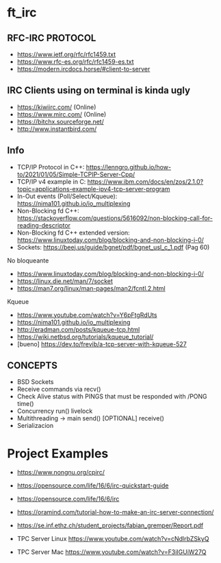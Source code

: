 # ft_irc

## RFC-IRC PROTOCOL
- https://www.ietf.org/rfc/rfc1459.txt
- https://www.rfc-es.org/rfc/rfc1459-es.txt
- https://modern.ircdocs.horse/#client-to-server

## IRC Clients using on terminal is kinda ugly
- https://kiwiirc.com/              (Online)
- https://www.mirc.com/             (Online)
- https://bitchx.sourceforge.net/
- http://www.instantbird.com/


## Info
- TCP/IP Protocol in C++: https://lenngro.github.io/how-to/2021/01/05/Simple-TCPIP-Server-Cpp/
- TCP/IP v4 example in C: https://www.ibm.com/docs/en/zos/2.1.0?topic=applications-example-ipv4-tcp-server-program
- In-Out events (Poll/Select/Kqueue): https://nima101.github.io/io_multiplexing 
- Non-Blocking fd C++: https://stackoverflow.com/questions/5616092/non-blocking-call-for-reading-descriptor
- Non-Blocking fd C++ extended version: https://www.linuxtoday.com/blog/blocking-and-non-blocking-i-0/
- Sockets: https://beej.us/guide/bgnet/pdf/bgnet_usl_c_1.pdf (Pag 60)

No bloqueante
- https://www.linuxtoday.com/blog/blocking-and-non-blocking-i-0/
- https://linux.die.net/man/7/socket
- https://man7.org/linux/man-pages/man2/fcntl.2.html

Kqueue
- https://www.youtube.com/watch?v=Y6pFtgRdUts
- https://nima101.github.io/io_multiplexing
- http://eradman.com/posts/kqueue-tcp.html
- https://wiki.netbsd.org/tutorials/kqueue_tutorial/
- [bueno] https://dev.to/frevib/a-tcp-server-with-kqueue-527



## CONCEPTS
* BSD Sockets
* Receive commands via recv()
* Check Alive status with PINGS that must be responded with /PONG time()
* Concurrency run() livelock
* Multithreading -> main
                    send() [OPTIONAL]
                    receive()
* Serializacion

# Project Examples
- https://www.nongnu.org/cpirc/
- https://opensource.com/life/16/6/irc-quickstart-guide
- https://opensource.com/life/16/6/irc
- https://oramind.com/tutorial-how-to-make-an-irc-server-connection/
- https://se.inf.ethz.ch/student_projects/fabian_gremper/Report.pdf

- TPC Server Linux https://www.youtube.com/watch?v=cNdlrbZSkyQ
- TPC Server Mac https://www.youtube.com/watch?v=F3iIGUiW27Q
